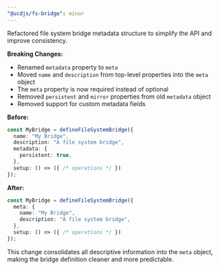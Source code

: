 ```yaml
---
"@ucdjs/fs-bridge": minor
---
```


Refactored file system bridge metadata structure to simplify the API and improve consistency.

**Breaking Changes:**

- Renamed `metadata` property to `meta`
- Moved `name` and `description` from top-level properties into the `meta` object
- The `meta` property is now required instead of optional
- Removed `persistent` and `mirror` properties from old `metadata` object
- Removed support for custom metadata fields

**Before:**

```ts
const MyBridge = defineFileSystemBridge({
  name: "My Bridge",
  description: "A file system bridge",
  metadata: {
    persistent: true,
  },
  setup: () => ({ /* operations */ })
});
```

**After:**

```ts
const MyBridge = defineFileSystemBridge({
  meta: {
    name: "My Bridge",
    description: "A file system bridge",
  },
  setup: () => ({ /* operations */ })
});
```

This change consolidates all descriptive information into the `meta` object, making the bridge definition cleaner and more predictable.

